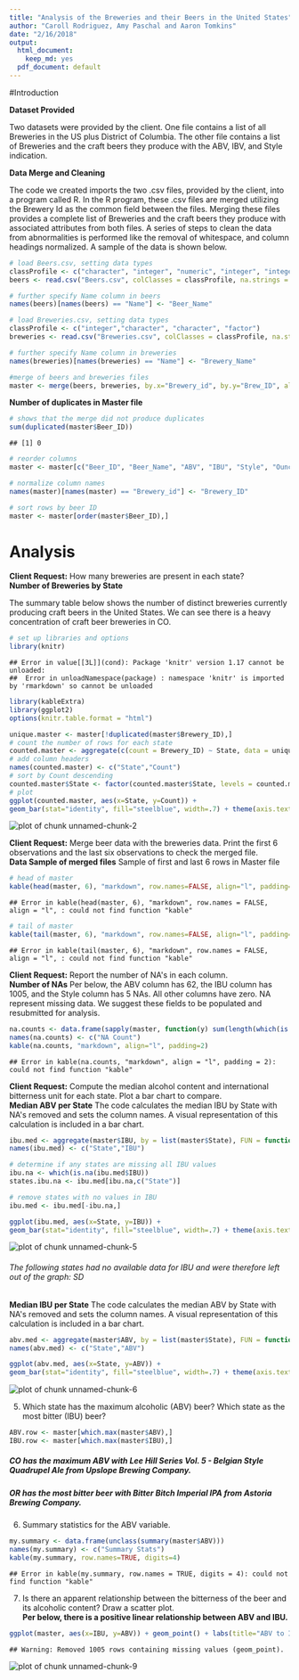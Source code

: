 ```yaml
---
title: "Analysis of the Breweries and their Beers in the United States"
author: "Caroll Rodriguez, Amy Paschal and Aaron Tomkins"
date: "2/16/2018"
output:
  html_document:
    keep_md: yes
  pdf_document: default
---
```

#Introduction
<p> </p>

<b>Dataset Provided</b>
<p>Two datasets were provided by the client. One file contains a list of all Breweries in the US plus District of Columbia. 
The other file contains a list of Breweries and the craft beers they produce with the ABV, IBV, and Style indication.

<b>Data Merge and Cleaning</b>
<p>The code we created imports the two .csv files, provided by the client, into a program called R. In the R program, these .csv files are merged utilizing the Brewery Id as the common field between the files. 
Merging these files provides a complete list of Breweries and the craft beers they produce with associated attributes from both files. 
A series of steps to clean the data from abnormalities is performed like the removal of whitespace, and column headings normalized. A sample of the data is shown below.</p>


```r
# load Beers.csv, setting data types
classProfile <- c("character", "integer", "numeric", "integer", "integer", "factor", "numeric")
beers <- read.csv("Beers.csv", colClasses = classProfile, na.strings = "", strip.white = TRUE)

# further specify Name column in beers
names(beers)[names(beers) == "Name"] <- "Beer_Name"

# load Breweries.csv, setting data types
classProfile <- c("integer","character", "character", "factor")
breweries <- read.csv("Breweries.csv", colClasses = classProfile, na.strings = "", strip.white = TRUE)

# further specify Name column in breweries
names(breweries)[names(breweries) == "Name"] <- "Brewery_Name"

#merge of beers and breweries files
master <- merge(beers, breweries, by.x="Brewery_id", by.y="Brew_ID", all=TRUE)
```

<b>Number of duplicates in Master file</b>

```r
# shows that the merge did not produce duplicates
sum(duplicated(master$Beer_ID)) 
```

```
## [1] 0
```

```r
# reorder columns
master <- master[c("Beer_ID", "Beer_Name", "ABV", "IBU", "Style", "Ounces", "Brewery_id", "Brewery_Name", "City", "State" )]

# normalize column names
names(master)[names(master) == "Brewery_id"] <- "Brewery_ID"

# sort rows by beer ID
master <- master[order(master$Beer_ID),]
```


# Analysis

<b>Client Request:</b> How many breweries are present in each state?
<br />
<b>Number of Breweries by State</b>
<p>The summary table below shows the number of distinct breweries currently producing craft beers in the United States. We can see there is a heavy concentration of craft beer breweries in CO.</p>

```r
# set up libraries and options
library(knitr)
```

```
## Error in value[[3L]](cond): Package 'knitr' version 1.17 cannot be unloaded:
##  Error in unloadNamespace(package) : namespace 'knitr' is imported by 'rmarkdown' so cannot be unloaded
```

```r
library(kableExtra)
library(ggplot2)
options(knitr.table.format = "html") 

unique.master <- master[!duplicated(master$Brewery_ID),]
# count the number of rows for each state
counted.master <- aggregate(c(count = Brewery_ID) ~ State, data = unique.master, FUN = function(x){NROW(x)})
# add column headers
names(counted.master) <- c("State","Count")
# sort by Count descending
counted.master$State <- factor(counted.master$State, levels = counted.master$State[order(-counted.master$Count)])
# plot
ggplot(counted.master, aes(x=State, y=Count)) +
geom_bar(stat="identity", fill="steelblue", width=.7) + theme(axis.text.x = element_text(angle = 90, hjust = 1)) + labs(title="Breweries by State", x ="State", y = "Number of Breweries")
```

![plot of chunk unnamed-chunk-2](figure/unnamed-chunk-2-1.png)

<b>Client Request:</b> Merge beer data with the breweries data. Print the first 6 observations and the last six observations to check the merged file.</b>
<br />
<b>Data Sample of merged files</b>
Sample of first and last 6 rows in Master file

```r
# head of master
kable(head(master, 6), "markdown", row.names=FALSE, align="l", padding=2)
```

```
## Error in kable(head(master, 6), "markdown", row.names = FALSE, align = "l", : could not find function "kable"
```

```r
# tail of master
kable(tail(master, 6), "markdown", row.names=FALSE, align="l", padding=2)
```

```
## Error in kable(tail(master, 6), "markdown", row.names = FALSE, align = "l", : could not find function "kable"
```

<b>Client Request:</b> Report the number of NA's in each column.
<br />
<b>Number of NAs</b>
Per below, the ABV column has 62, the IBU column has 1005, and the Style column has 5 NAs. All other columns have zero. NA represent missing data. We suggest these fields to be populated and resubmitted for analysis.

```r
na.counts <- data.frame(sapply(master, function(y) sum(length(which(is.na(y))))))
names(na.counts) <- c("NA Count")
kable(na.counts, "markdown", align="l", padding=2)
```

```
## Error in kable(na.counts, "markdown", align = "l", padding = 2): could not find function "kable"
```

<b>Client Request:</b> Compute the median alcohol content and international bitterness unit for each state. Plot a bar chart to compare.
<br />
<b>Median ABV per State</b>
The code calculates the median IBU by State with NA's removed and sets the column names. A visual representation of this calculation is included in a bar chart.

```r
ibu.med <- aggregate(master$IBU, by = list(master$State), FUN = function(x) median(x, na.rm = TRUE))
names(ibu.med) <- c("State","IBU")

# determine if any states are missing all IBU values
ibu.na <- which(is.na(ibu.med$IBU))
states.ibu.na <- ibu.med[ibu.na,c("State")]

# remove states with no values in IBU
ibu.med <- ibu.med[-ibu.na,]

ggplot(ibu.med, aes(x=State, y=IBU)) +
geom_bar(stat="identity", fill="steelblue", width=.7) + theme(axis.text.x = element_text(angle = 90, hjust = 1)) + labs(title="Median IBU by State", x ="State", y = "Median IBU")
```

![plot of chunk unnamed-chunk-5](figure/unnamed-chunk-5-1.png)

###### The following states had no available data for IBU and were therefore left out of the graph: SD

<b>Median IBU per State</b>
The code calculates the median ABV by State with NA's removed and sets the column names. A visual representation of this calculation is included in a bar chart.

```r
abv.med <- aggregate(master$ABV, by = list(master$State), FUN = function(x) median(x, na.rm = TRUE))
names(abv.med) <- c("State","ABV")

ggplot(abv.med, aes(x=State, y=ABV)) +
geom_bar(stat="identity", fill="steelblue", width=.7) + theme(axis.text.x = element_text(angle = 90, hjust = 1)) + labs(title="Median ABV by State", x ="State", y = "Median ABV")
```

![plot of chunk unnamed-chunk-6](figure/unnamed-chunk-6-1.png)

5. Which state has the maximum alcoholic (ABV) beer? Which state as the most bitter (IBU) beer?

```r
ABV.row <- master[which.max(master$ABV),]
IBU.row <- master[which.max(master$IBU),]
```
##### CO has the maximum ABV with Lee Hill Series Vol. 5 - Belgian Style Quadrupel Ale from Upslope Brewing Company.
##### OR has the most bitter beer with Bitter Bitch Imperial IPA from Astoria Brewing Company.

6. Summary statistics for the ABV variable.

```r
my.summary <- data.frame(unclass(summary(master$ABV)))
names(my.summary) <- c("Summary Stats")
kable(my.summary, row.names=TRUE, digits=4)
```

```
## Error in kable(my.summary, row.names = TRUE, digits = 4): could not find function "kable"
```

7. Is there an apparent relationship between the bitterness of the beer and its alcoholic content? Draw a scatter plot.
<br /><b>Per below, there is a positive linear relationship between ABV and IBU.</b>

```r
ggplot(master, aes(x=IBU, y=ABV)) + geom_point() + labs(title="ABV to IBU", x ="IBU", y = "ABV")
```

```
## Warning: Removed 1005 rows containing missing values (geom_point).
```

![plot of chunk unnamed-chunk-9](figure/unnamed-chunk-9-1.png)
